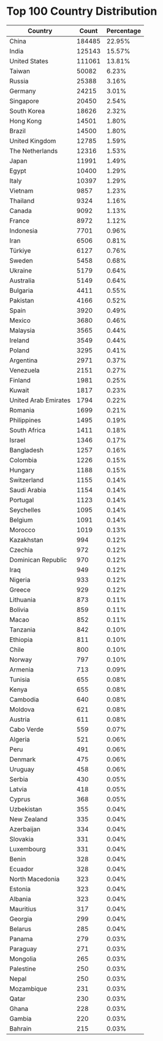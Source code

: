 # Top 100 Country Distribution
| Country | Count | Percentage |
|----|----|----|
| China | 184485 | 22.95% |
| India | 125143 | 15.57% |
| United States | 111061 | 13.81% |
| Taiwan | 50082 | 6.23% |
| Russia | 25388 | 3.16% |
| Germany | 24215 | 3.01% |
| Singapore | 20450 | 2.54% |
| South Korea | 18626 | 2.32% |
| Hong Kong | 14501 | 1.80% |
| Brazil | 14500 | 1.80% |
| United Kingdom | 12785 | 1.59% |
| The Netherlands | 12316 | 1.53% |
| Japan | 11991 | 1.49% |
| Egypt | 10400 | 1.29% |
| Italy | 10397 | 1.29% |
| Vietnam | 9857 | 1.23% |
| Thailand | 9324 | 1.16% |
| Canada | 9092 | 1.13% |
| France | 8972 | 1.12% |
| Indonesia | 7701 | 0.96% |
| Iran | 6506 | 0.81% |
| Türkiye | 6127 | 0.76% |
| Sweden | 5458 | 0.68% |
| Ukraine | 5179 | 0.64% |
| Australia | 5149 | 0.64% |
| Bulgaria | 4411 | 0.55% |
| Pakistan | 4166 | 0.52% |
| Spain | 3920 | 0.49% |
| Mexico | 3680 | 0.46% |
| Malaysia | 3565 | 0.44% |
| Ireland | 3549 | 0.44% |
| Poland | 3295 | 0.41% |
| Argentina | 2971 | 0.37% |
| Venezuela | 2151 | 0.27% |
| Finland | 1981 | 0.25% |
| Kuwait | 1817 | 0.23% |
| United Arab Emirates | 1794 | 0.22% |
| Romania | 1699 | 0.21% |
| Philippines | 1495 | 0.19% |
| South Africa | 1411 | 0.18% |
| Israel | 1346 | 0.17% |
| Bangladesh | 1257 | 0.16% |
| Colombia | 1226 | 0.15% |
| Hungary | 1188 | 0.15% |
| Switzerland | 1155 | 0.14% |
| Saudi Arabia | 1154 | 0.14% |
| Portugal | 1123 | 0.14% |
| Seychelles | 1095 | 0.14% |
| Belgium | 1091 | 0.14% |
| Morocco | 1019 | 0.13% |
| Kazakhstan | 994 | 0.12% |
| Czechia | 972 | 0.12% |
| Dominican Republic | 970 | 0.12% |
| Iraq | 949 | 0.12% |
| Nigeria | 933 | 0.12% |
| Greece | 929 | 0.12% |
| Lithuania | 873 | 0.11% |
| Bolivia | 859 | 0.11% |
| Macao | 852 | 0.11% |
| Tanzania | 842 | 0.10% |
| Ethiopia | 811 | 0.10% |
| Chile | 800 | 0.10% |
| Norway | 797 | 0.10% |
| Armenia | 713 | 0.09% |
| Tunisia | 655 | 0.08% |
| Kenya | 655 | 0.08% |
| Cambodia | 640 | 0.08% |
| Moldova | 621 | 0.08% |
| Austria | 611 | 0.08% |
| Cabo Verde | 559 | 0.07% |
| Algeria | 521 | 0.06% |
| Peru | 491 | 0.06% |
| Denmark | 475 | 0.06% |
| Uruguay | 458 | 0.06% |
| Serbia | 430 | 0.05% |
| Latvia | 418 | 0.05% |
| Cyprus | 368 | 0.05% |
| Uzbekistan | 355 | 0.04% |
| New Zealand | 335 | 0.04% |
| Azerbaijan | 334 | 0.04% |
| Slovakia | 331 | 0.04% |
| Luxembourg | 331 | 0.04% |
| Benin | 328 | 0.04% |
| Ecuador | 328 | 0.04% |
| North Macedonia | 323 | 0.04% |
| Estonia | 323 | 0.04% |
| Albania | 323 | 0.04% |
| Mauritius | 317 | 0.04% |
| Georgia | 299 | 0.04% |
| Belarus | 285 | 0.04% |
| Panama | 279 | 0.03% |
| Paraguay | 271 | 0.03% |
| Mongolia | 265 | 0.03% |
| Palestine | 250 | 0.03% |
| Nepal | 250 | 0.03% |
| Mozambique | 231 | 0.03% |
| Qatar | 230 | 0.03% |
| Ghana | 228 | 0.03% |
| Gambia | 220 | 0.03% |
| Bahrain | 215 | 0.03% |
